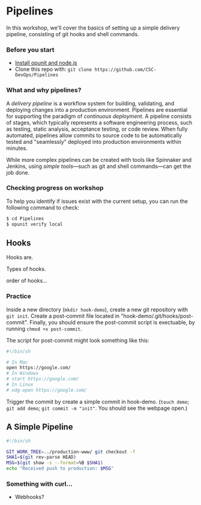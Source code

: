 # Pipelines

In this workshop, we'll cover the basics of setting up a simple delivery pipeline, consisting of git hooks and shell commands.

### Before you start

* [Install opunit and node.js](https://github.com/CSC-DevOps/profile#opunit)
* Clone this repo with: `git clone https://github.com/CSC-DevOps/Pipelines`


### What and why pipelines?

A *delivery pipeline* is a workflow system for building, validating, and deploying changes into a production environment. Pipelines are essential for supporting the paradigm of *continuous deployment*. A pipeline consists of stages, which typically represents a software engineering process, such as testing, static analysis, acceptance testing, or code review. When fully automated, pipelines allow commits to source code to be automatically tested and "seamlessly" deployed into production environments within minutes.

While more complex pipelines can be created with tools like Spinnaker and Jenkins, using *simple tools*—such as git and shell commands—can get the job done.

### Checking progress on workshop

To help you identify if issues exist with the current setup, you can run the following command to check:

```bash
$ cd Pipelines
$ opunit verify local
```
## Hooks

Hooks are.

Types of hooks.

order of hooks...

### Practice

Inside a new directory (`mkdir hook-demo`), create a new git repository with `git init`. Create a post-commit file located in "hook-demo/.git/hooks/post-commit". Finally, you should ensure the post-commit script is exectuable, by running `chmod +x post-commit`.

The script for post-commit might look something like this:

```sh
#!/bin/sh

# In Mac
open https://google.com/
# In Windows
# start https://google.com/
# In Linux
# xdg-open https://google.com/
```

Trigger the commit by create a simple commit in hook-demo. (`touch demo`; `git add demo`; `git commit -m "init"`. You should see the webpage open.)


## A Simple Pipeline

```sh
#!/bin/sh

GIT_WORK_TREE=../production-www/ git checkout -f
SHA1=$(git rev-parse HEAD)
MSG=$(git show -s --format=%B $SHA1)
echo "Received push to production: $MSG"
```

### Something with curl...

* Webhooks?